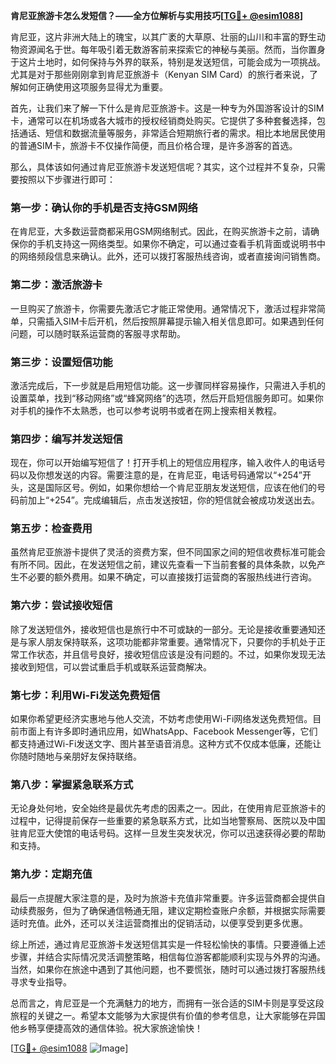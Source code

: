 **肯尼亚旅游卡怎么发短信？——全方位解析与实用技巧[[TG💪+ @esim1088](https://t.me/s/esim1088)]**

肯尼亚，这片非洲大陆上的瑰宝，以其广袤的大草原、壮丽的山川和丰富的野生动物资源闻名于世。每年吸引着无数游客前来探索它的神秘与美丽。然而，当你置身于这片土地时，如何保持与外界的联系，特别是发送短信，可能会成为一项挑战。尤其是对于那些刚刚拿到肯尼亚旅游卡（Kenyan SIM Card）的旅行者来说，了解如何正确使用这项服务显得尤为重要。

首先，让我们来了解一下什么是肯尼亚旅游卡。这是一种专为外国游客设计的SIM卡，通常可以在机场或各大城市的授权经销商处购买。它提供了多种套餐选择，包括通话、短信和数据流量等服务，非常适合短期旅行者的需求。相比本地居民使用的普通SIM卡，旅游卡不仅操作简便，而且价格合理，是许多游客的首选。

那么，具体该如何通过肯尼亚旅游卡发送短信呢？其实，这个过程并不复杂，只需要按照以下步骤进行即可：

### **第一步：确认你的手机是否支持GSM网络**
在肯尼亚，大多数运营商都采用GSM网络制式。因此，在购买旅游卡之前，请确保你的手机支持这一网络类型。如果你不确定，可以通过查看手机背面或说明书中的网络频段信息来确认。此外，还可以拨打客服热线咨询，或者直接询问销售商。

### **第二步：激活旅游卡**
一旦购买了旅游卡，你需要先激活它才能正常使用。通常情况下，激活过程非常简单，只需插入SIM卡后开机，然后按照屏幕提示输入相关信息即可。如果遇到任何问题，可以随时联系运营商的客服寻求帮助。

### **第三步：设置短信功能**
激活完成后，下一步就是启用短信功能。这一步骤同样容易操作，只需进入手机的设置菜单，找到“移动网络”或“蜂窝网络”的选项，然后开启短信服务即可。如果你对手机的操作不太熟悉，也可以参考说明书或者在网上搜索相关教程。

### **第四步：编写并发送短信**
现在，你可以开始编写短信了！打开手机上的短信应用程序，输入收件人的电话号码以及你想发送的内容。需要注意的是，在肯尼亚，电话号码通常以“+254”开头，这是国际区号。例如，如果你想给一个肯尼亚朋友发送短信，应该在他们的号码前加上“+254”。完成编辑后，点击发送按钮，你的短信就会被成功发送出去。

### **第五步：检查费用**
虽然肯尼亚旅游卡提供了灵活的资费方案，但不同国家之间的短信收费标准可能会有所不同。因此，在发送短信之前，建议先查看一下当前套餐的具体条款，以免产生不必要的额外费用。如果不确定，可以直接拨打运营商的客服热线进行咨询。

### **第六步：尝试接收短信**
除了发送短信外，接收短信也是旅行中不可或缺的一部分。无论是接收重要通知还是与家人朋友保持联系，这项功能都非常重要。通常情况下，只要你的手机处于正常工作状态，并且信号良好，接收短信应该是没有问题的。不过，如果你发现无法接收到短信，可以尝试重启手机或联系运营商解决。

### **第七步：利用Wi-Fi发送免费短信**
如果你希望更经济实惠地与他人交流，不妨考虑使用Wi-Fi网络发送免费短信。目前市面上有许多即时通讯应用，如WhatsApp、Facebook Messenger等，它们都支持通过Wi-Fi发送文字、图片甚至语音消息。这种方式不仅成本低廉，还能让你随时随地与亲朋好友保持联络。

### **第八步：掌握紧急联系方式**
无论身处何地，安全始终是最优先考虑的因素之一。因此，在使用肯尼亚旅游卡的过程中，记得提前保存一些重要的紧急联系方式，比如当地警察局、医院以及中国驻肯尼亚大使馆的电话号码。这样一旦发生突发状况，你可以迅速获得必要的帮助和支持。

### **第九步：定期充值**
最后一点提醒大家注意的是，及时为旅游卡充值非常重要。许多运营商都会提供自动续费服务，但为了确保通信畅通无阻，建议定期检查账户余额，并根据实际需要适时充值。此外，还可以关注运营商推出的促销活动，以便享受到更多优惠。

综上所述，通过肯尼亚旅游卡发送短信其实是一件轻松愉快的事情。只要遵循上述步骤，并结合实际情况灵活调整策略，相信每位游客都能顺利实现与外界的沟通。当然，如果你在旅途中遇到了其他问题，也不要慌张，随时可以通过拨打客服热线寻求专业指导。

总而言之，肯尼亚是一个充满魅力的地方，而拥有一张合适的SIM卡则是享受这段旅程的关键之一。希望本文能够为大家提供有价值的参考信息，让大家能够在异国他乡畅享便捷高效的通信体验。祝大家旅途愉快！

[[TG💪+ @esim1088](https://t.me/s/esim1088) ![Image](https://i.postimg.cc/4NQfJmqS/Snipaste-2025-05-13-00-14-12.png)]